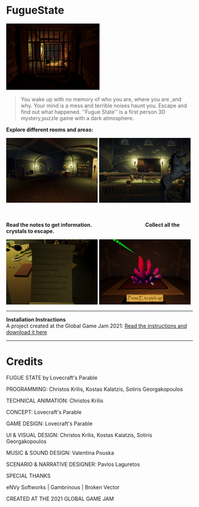 # FugueState

<img width="50%" src="Screenshots/Dungeon.png">

>You wake up with no memory of who you are, where you are ,and why. Your mind is a mess and terrible noises haunt you. Escape and find out what happened. ''Fugue State'' is a first person 3D mystery,puzzle game with a dark atmosphere.

<b>Explore different rooms and areas:</b>
<p> <img width="49%" src="Screenshots/alchemy.png"> <img width="49%" src="Screenshots/paintings1.png"  </p>

<br><br>
<b>Read the notes to get information.</b> <b>          Collect all the crystals to escape. </b>
<p> <img width="49%" src="Screenshots/readingnote.png"> <img width="49%" src="Screenshots/crystals_0.png"  </p>



------------
<b>Installation Instractions</b>
<br>
A project created at the Global Game Jam 2021:  <a href = "https://globalgamejam.org/2021/games/fugue-state-5">Read the instructions and download it here</a>

------------

Credits
============

FUGUE STATE
by Lovecraft's Parable

PROGRAMMING: Christos Krilis, Kostas Kalatzis, Sotiris Georgakopoulos

TECHNICAL ANIMATION: Christos Krilis

CONCEPT: Lovecraft's Parable

GAME DESIGN: Lovecraft's Parable

UI & VISUAL DESIGN: Christos Krilis, Kostas Kalatzis, Sotiris Georgakopoulos

MUSIC & SOUND DESIGN: Valentina Pouska

SCENARIO & NARRATIVE DESIGNER: Pavlos Laguretos

SPECIAL THANKS

eΝVy Softworks | Gambrinous | Broken Vector

CREATED AT THE 2021 GLOBAL GAME JAM
